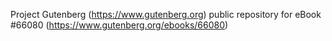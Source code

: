 Project Gutenberg (https://www.gutenberg.org) public repository for
eBook #66080 (https://www.gutenberg.org/ebooks/66080)
